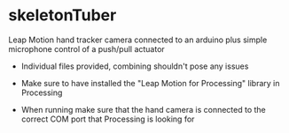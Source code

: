 # skeletonTuber
Leap Motion hand tracker camera connected to an arduino plus simple microphone control of a push/pull actuator

- Individual files provided, combining shouldn't pose any issues

- Make sure to have installed the "Leap Motion for Processing" library in Processing 

- When running make sure that the hand camera is connected to the correct COM port that Processing is looking for
